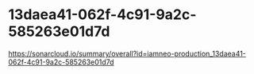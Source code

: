 # 13daea41-062f-4c91-9a2c-585263e01d7d
https://sonarcloud.io/summary/overall?id=iamneo-production_13daea41-062f-4c91-9a2c-585263e01d7d
